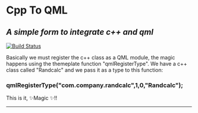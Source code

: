# Cpp To QML
## _A simple form to integrate c++ and qml_

[![Build Status](https://travis-ci.org/joemccann/dillinger.svg?branch=master)](https://travis-ci.org/joemccann/dillinger)

Basically we must register the c++ class as a QML module, the magic happens using the themeplate function "qmlRegisterType".
We have a c++ class called "Randcalc" and we pass it as a type to this function:
### qmlRegisterType<Randcalc>("com.company.randcalc",1,0,"Randcalc");

This is it, ✨Magic ✨!! 

****
